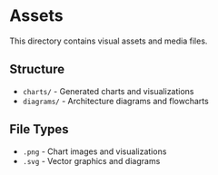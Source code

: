 # Assets

This directory contains visual assets and media files.

## Structure

- `charts/` - Generated charts and visualizations
- `diagrams/` - Architecture diagrams and flowcharts

## File Types

- `.png` - Chart images and visualizations
- `.svg` - Vector graphics and diagrams
